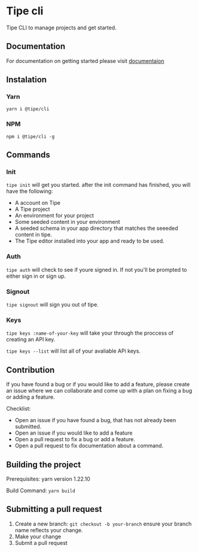 # Tipe cli
Tipe CLI to manage projects and get started.

## Documentation

For documentation on getting started please visit [documentaion](https://tipe.io/docs/getting-started/cli)


## Instalation

### Yarn 
`yarn i @tipe/cli`

### NPM 
`npm i @tipe/cli -g`


## Commands

### Init
`tipe init` will get you started. after the init command has finished, you will have the following:

* A account on Tipe
* A Tipe project
* An environment for your project
* Some seeded content in your environment
* A seeded schema in your app directory that matches the seeeded content in tipe.
* The Tipe editor installed into your app and ready to be used.

### Auth
`tipe auth` will check to see if youre signed in. If not you'll be prompted to either sign in or sign up.

### Signout
`tipe signout` will sign you out of tipe.

### Keys
`tipe keys :name-of-your-key` will take your through the proccess of creating an API key.

`tipe keys --list` will list all of your avaliable APi keys.



## Contribution 

If you have found a bug or if you would like to add a feature, please create an issue where we can collaborate and come up with a plan on fixing a bug or adding a feature.

Checklist:

* Open an issue if you have found a bug, that has not already been submitted.
* Open an issue if you would like to add a feature
* Open a pull request to fix a bug or add a feature.
* Open a pull request to fix documentation about a command.


## Building the project

Prerequisites:
yarn version 1.22.10

Build Command: `yarn build`

## Submitting a pull request

1. Create a new branch: `git checkout -b your-branch` ensure your branch name reflects your change.
2. Make your change
3. Submit a pull request
